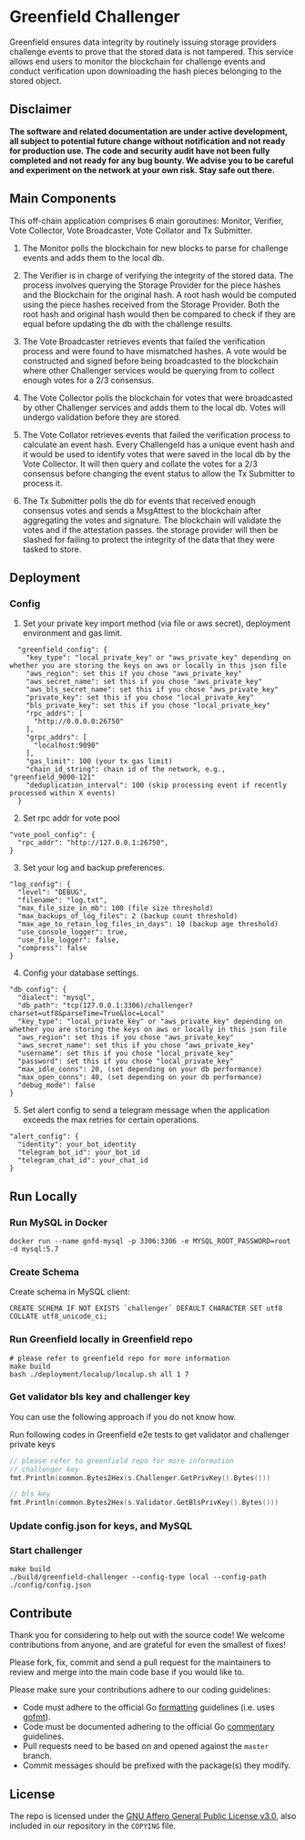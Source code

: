 # Greenfield Challenger
Greenfield ensures data integrity by routinely issuing storage providers challenge events to prove that the stored data is not tampered. This service allows end users to monitor the blockchain for challenge events and conduct verification upon downloading the hash pieces belonging to the stored object. 

## Disclaimer
**The software and related documentation are under active development, all subject to potential future change without
notification and not ready for production use. The code and security audit have not been fully completed and not ready
for any bug bounty. We advise you to be careful and experiment on the network at your own risk. Stay safe out there.**


## Main Components
This off-chain application comprises 6 main goroutines: Monitor, Verifier, Vote Collector, Vote Broadcaster, Vote Collator and Tx Submitter.

1. The Monitor polls the blockchain for new blocks to parse for challenge events and adds them to the local db.


2. The Verifier is in charge of verifying the integrity of the stored data. The process involves querying the Storage Provider for the piece hashes and the Blockchain for the original hash. A root hash would be computed using the piece hashes received from the Storage Provider. Both the root hash and original hash would then be compared to check if they are equal before updating the db with the challenge results.


3. The Vote Broadcaster retrieves events that failed the verification process and were found to have mismatched hashes. A vote would be constructed and signed before being broadcasted to the blockchain where other Challenger services would be querying from to collect enough votes for a 2/3 consensus.


4. The Vote Collector polls the blockchain for votes that were broadcasted by other Challenger services and adds them to the local db. Votes will undergo validation before they are stored.  


5. The Vote Collator retrieves events that failed the verification process to calculate an event hash. Every ChallengeId has a unique event hash and it would be used to identify votes that were saved in the local db by the Vote Collector. It will then query and collate the votes for a 2/3 consensus before changing the event status to allow the Tx Submitter to process it.  


6. The Tx Submitter polls the db for events that received enough consensus votes and sends a MsgAttest to the blockchain after aggregating the votes and signature. The blockchain will validate the votes and if the attestation passes. the storage provider will then be slashed for failing to protect the integrity of the data that they were tasked to store.    

## Deployment

### Config
1. Set your private key import method (via file or aws secret), deployment environment and gas limit.
```
  "greenfield_config": {
    "key_type": "local_private_key" or "aws_private_key" depending on whether you are storing the keys on aws or locally in this json file
    "aws_region": set this if you chose "aws_private_key"
    "aws_secret_name": set this if you chose "aws_private_key"
    "aws_bls_secret_name": set this if you chose "aws_private_key"
    "private_key": set this if you chose "local_private_key"
    "bls_private_key": set this if you chose "local_private_key" 
    "rpc_addrs": [
      "http://0.0.0.0:26750"
    ],
    "grpc_addrs": [
      "localhost:9090"
    ],
    "gas_limit": 100 (your tx gas limit)
    "chain_id_string": chain id of the network, e.g., "greenfield_9000-121"  
    "deduplication_interval": 100 (skip processing event if recently processed within X events)
  }
```

2. Set rpc addr for vote pool
```
"vote_pool_config": {
  "rpc_addr": "http://127.0.0.1:26750",
}
```

3. Set your log and backup preferences.
```
"log_config": {
  "level": "DEBUG",
  "filename": "log.txt",
  "max_file_size_in_mb": 100 (file size threshold)  
  "max_backups_of_log_files": 2 (backup count threshold)
  "max_age_to_retain_log_files_in_days": 10 (backup age threshold)
  "use_console_logger": true,
  "use_file_logger": false,
  "compress": false
}
```

4. Config your database settings.
```
"db_config": {
  "dialect": "mysql",
  "db_path": "tcp(127.0.0.1:3306)/challenger?charset=utf8&parseTime=True&loc=Local"
  "key_type": "local_private_key" or "aws_private_key" depending on whether you are storing the keys on aws or locally in this json file
  "aws_region": set this if you chose "aws_private_key"
  "aws_secret_name": set this if you chose "aws_private_key"
  "username": set this if you chose "local_private_key"
  "password": set this if you chose "local_private_key"
  "max_idle_conns": 20, (set depending on your db performance)
  "max_open_conns": 40, (set depending on your db performance)
  "debug_mode": false  
}
```

5. Set alert config to send a telegram message when the application exceeds the max retries for certain operations.

```
"alert_config": {
  "identity": your_bot_identity
  "telegram_bot_id": your_bot_id
  "telegram_chat_id": your_chat_id  
}
```


## Run Locally

### Run MySQL in Docker

```shell
docker run --name gnfd-mysql -p 3306:3306 -e MYSQL_ROOT_PASSWORD=root -d mysql:5.7
```

### Create Schema

Create schema in MySQL client:

```shell
CREATE SCHEMA IF NOT EXISTS `challenger` DEFAULT CHARACTER SET utf8 COLLATE utf8_unicode_ci;
```

### Run Greenfield locally in Greenfield repo

```shell
# please refer to greenfield repo for more information
make build
bash ./deployment/localup/localup.sh all 1 7 
```

### Get validator bls key and challenger key

You can use the following approach if you do not know how. 

Run following codes in Greenfield e2e tests to get validator and challenger private keys
```go
// please refer to greenfield repo for more information
// challenger key
fmt.Println(common.Bytes2Hex(s.Challenger.GetPrivKey().Bytes()))

// bls key
fmt.Println(common.Bytes2Hex(s.Validator.GetBlsPrivKey().Bytes()))
```

### Update config.json for keys, and MySQL

### Start challenger

```shell
make build
./build/greenfield-challenger --config-type local --config-path ./config/config.json
```

## Contribute

Thank you for considering to help out with the source code! We welcome contributions
from anyone, and are grateful for even the smallest of fixes!

Please fork, fix, commit and send a pull request
for the maintainers to review and merge into the main code base if you would like to. 

Please make sure your contributions adhere to our coding guidelines:

* Code must adhere to the official Go [formatting](https://golang.org/doc/effective_go.html#formatting)
  guidelines (i.e. uses [gofmt](https://golang.org/cmd/gofmt/)).
* Code must be documented adhering to the official Go [commentary](https://golang.org/doc/effective_go.html#commentary)
  guidelines.
* Pull requests need to be based on and opened against the `master` branch.
* Commit messages should be prefixed with the package(s) they modify.


## License
The repo is licensed under the
[GNU Affero General Public License v3.0](https://www.gnu.org/licenses/agpl-3.0.en.html), also
included in our repository in the `COPYING` file.